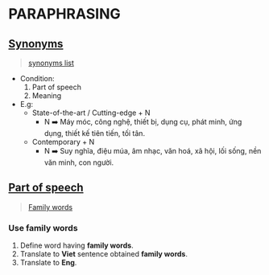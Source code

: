 # PARAPHRASING
## [Synonyms](https://drive.google.com/file/d/19fpYMYGx4oHvwHEQSae993mCM-Fm_u6l/view?usp=share_link)
> [synonyms list](https://github.com/S-ROLL/notebook.language/blob/main/BASIC%20IELTS_29/Writing/paraphrasing%20list.md)
- Condition:
  1. Part of speech
  2. Meaning
- E.g:
  - State-of-the-art / Cutting-edge + N
    - N ➡️ Máy móc, công nghệ, thiết bị, dụng cụ, phát minh, ứng dụng, thiết kế tiên tiến, tối tân.
  - Contemporary + N
    - N ➡️ Suy nghĩa, điệu múa, âm nhạc, văn hoá, xã hội, lối sống, nền văn minh, con người.
## [Part of speech](https://drive.google.com/file/d/1R0SGNaW0gKsVCbLt2dn8Qg8IcEC8FABM/view?usp=sharing)
> [Family words](https://github.com/S-ROLL/notebook.language/blob/main/BASIC%20IELTS_29/Writing/family%20words.md)
### Use family words
1. Define word having **family words**.
2. Translate to **Viet** sentence obtained **family words**.
3. Translate to **Eng**.
